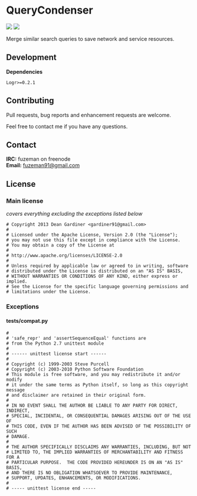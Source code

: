 # QueryCondenser 
[![](https://travis-ci.org/fuzeman/QueryCondenser.png?branch=master)](https://travis-ci.org/fuzeman/Caper)
[![](https://coveralls.io/repos/fuzeman/QueryCondenser/badge.png?branch=master)](https://coveralls.io/r/fuzeman/Caper?branch=master)

Merge similar search queries to save network and service resources.

## Development

**Dependencies**

    Logr>=0.2.1

## Contributing

Pull requests, bug reports and enhancement requests are welcome.

Feel free to contact me if you have any questions.

## Contact

**IRC:** fuzeman on freenode  
**Email:** fuzeman91@gmail.com

## License

### Main license
*covers everything excluding the exceptions listed below*

    # Copyright 2013 Dean Gardiner <gardiner91@gmail.com>
    #
    # Licensed under the Apache License, Version 2.0 (the "License");
    # you may not use this file except in compliance with the License.
    # You may obtain a copy of the License at
    #
    # http://www.apache.org/licenses/LICENSE-2.0
    #
    # Unless required by applicable law or agreed to in writing, software
    # distributed under the License is distributed on an "AS IS" BASIS,
    # WITHOUT WARRANTIES OR CONDITIONS OF ANY KIND, either express or implied.
    # See the License for the specific language governing permissions and
    # limitations under the License.

### Exceptions

#### tests/compat.py

    #
    # 'safe_repr' and 'assertSequenceEqual' functions are
    # from the Python 2.7 unittest module
    #
    # ------ unittest license start ------
    #
    # Copyright (c) 1999-2003 Steve Purcell
    # Copyright (c) 2003-2010 Python Software Foundation
    # This module is free software, and you may redistribute it and/or modify
    # it under the same terms as Python itself, so long as this copyright message
    # and disclaimer are retained in their original form.
    #
    # IN NO EVENT SHALL THE AUTHOR BE LIABLE TO ANY PARTY FOR DIRECT, INDIRECT,
    # SPECIAL, INCIDENTAL, OR CONSEQUENTIAL DAMAGES ARISING OUT OF THE USE OF
    # THIS CODE, EVEN IF THE AUTHOR HAS BEEN ADVISED OF THE POSSIBILITY OF SUCH
    # DAMAGE.
    #
    # THE AUTHOR SPECIFICALLY DISCLAIMS ANY WARRANTIES, INCLUDING, BUT NOT
    # LIMITED TO, THE IMPLIED WARRANTIES OF MERCHANTABILITY AND FITNESS FOR A
    # PARTICULAR PURPOSE.  THE CODE PROVIDED HEREUNDER IS ON AN "AS IS" BASIS,
    # AND THERE IS NO OBLIGATION WHATSOEVER TO PROVIDE MAINTENANCE,
    # SUPPORT, UPDATES, ENHANCEMENTS, OR MODIFICATIONS.
    #
    # ----- unittest license end -----